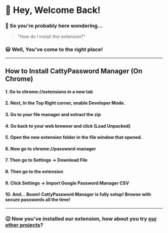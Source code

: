 # 👋 Hey, Welcome Back!
### 🤔 So you're probably here wondering...
> "How do I install this extension?"
### 😃 Well, You've come to the right place!
---
## How to Install CattyPassword Manager (On Chrome)
#### 1. Go to chrome://extensions in a new tab
#### 2. Next, In the Top Right corner, enable Developer Mode.
#### 3. Go to your file manager and extract the zip
#### 4. Go back to your web browser and click (Load Unpacked)
#### 5. Open the new extension folder in the file window that opened.
#### 6. Now go to chrome://password-manager
#### 7. Then go to Settings -> Download File
#### 8. Then go to the extension
#### 9. Click Settings -> Import Google Password Manager CSV
#### 10. And... Boom! CattyPassword Manager is fully setup! Browse with secure passwords all the time!
---
### 😉 Now you've installed our extension, how about you try [our other projects](https://github.com/cattymod/.github/blob/main/profile/sites.md)?

